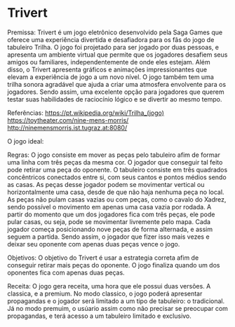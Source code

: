 # Trivert
Premissa: Trivert é um jogo eletrônico desenvolvido pela Saga Games que oferece uma experiência divertida e desafiadora para os fãs do jogo de tabuleiro Trilha. O jogo foi projetado para ser jogado por duas pessoas, e apresenta um ambiente virtual que permite que os jogadores desafiem seus amigos ou familiares, independentemente de onde eles estejam. Além disso, o Trivert apresenta gráficos e animações impressionantes que elevam a experiência de jogo a um novo nível. O jogo também tem uma trilha sonora agradável que ajuda a criar uma atmosfera envolvente para os jogadores. Sendo assim, uma excelente opção para jogadores que querem testar suas habilidades de raciocínio lógico e se divertir ao mesmo tempo.

Referências: https://pt.wikipedia.org/wiki/Trilha_(jogo) https://toytheater.com/nine-mens-morris/ http://ninemensmorris.ist.tugraz.at:8080/


O jogo ideal:


Regras: O jogo consiste em mover as peças pelo tabuleiro afim de formar uma linha com três peças da mesma cor. O jogador que conseguir tal feito pode retirar uma peça do oponente. O tabuleiro consiste em três quadrados concêntricos conectados entre si, com seus cantos e pontos médios sendo as casas. As peças desse jogador podem se movimentar vertical ou horizontalmente uma casa, desde de que não haja nenhuma peça no local. As peças não pulam casas vazias ou com peças, como o cavalo do Xadrez, sendo possível o movimento em apenas uma casa vazia por rodada. A partir do momento que um dos jogadores fica com três peças, ele pode pular casas, ou seja, pode se movimentar livremente pelo mapa. Cada jogador começa posicionando nove peças de forma alternada, e assim seguem a partida. Sendo assim, o jogador que fizer isso mais vezes e deixar seu oponente com apenas duas peças vence o jogo.


Objetivos: O objetivo do Trivert é usar a estrategia correta afim de conseguir retirar mais peças do oponente. O jogo finaliza quando um dos oponentes fica com apenas duas peças.


Receita: O jogo gera receita, uma hora que ele possui duas versões. A classica, e a premium. No modo classico, o jogo poderá apresentar propagandas e o jogador será limitado a um tipo de tabuleiro: o tradicional. Já no modo premuim, o usúario assim como não precisar se preocupar com propagandas, e terá acesso a um tabuleiro limitado e exclusivo.